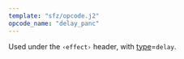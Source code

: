 ```yaml
---
template: "sfz/opcode.j2"
opcode_name: "delay_panc"
---
```

Used under the `‹effect›` header, with [type]=`delay`.


[type]: type.md#delay

